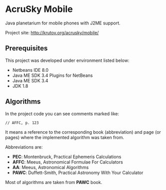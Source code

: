 AcruSky Mobile
==============
Java planetarium for mobile phones with J2ME support.

Project site: http://krutov.org/acrusky/mobile/


Prerequisites
-------------

This project was developed under environment listed below:

- Netbeans IDE 8.0
- Java ME SDK 3.4 Plugins for NetBeans
- Java ME SDK 3.4	
- JDK 1.8

Algorithms
----------

In the project code you can see comments marked like:

    // AFFC, p. 123

It means a reference to the corresponding book (abbreviation) and page (or pages) where the implemented algorithm was taken from.

Abbreviations are:

- **PEC**:  Montenbruck, Practical Ephemeris Calculations
- **AFFC**: Meeus, Astronomical Formulae For Calculators
- **AA**:   Meeus, Astronomical Algorithms
- **PAWC**: Duffett-Smith, Practical Astronomy With Your Calculator

Most of algorithms are taken from **PAWC** book.
